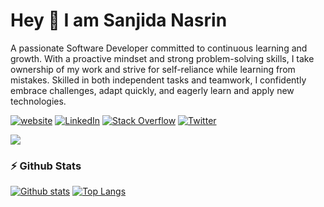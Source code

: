 # Hey 👋 I am Sanjida Nasrin

A passionate Software Developer committed to continuous learning and growth. With a proactive mindset and strong problem-solving skills, I take ownership of my work and strive for self-reliance while learning from mistakes. Skilled in both independent tasks and teamwork, I confidently embrace challenges, adapt quickly, and eagerly learn and apply new technologies.

[![website](https://img.shields.io/badge/Portfolio-sanjidanasrin.vercel.app-2648ff?style=flat&logo=google-chrome)](https://sanjidanasrin.vercel.app/) [![LinkedIn](https://img.shields.io/badge/LinkedIn-%230077B5.svg?logo=linkedin&logoColor=white)](https://linkedin.com/in/sntanju07) [![Stack Overflow](https://img.shields.io/badge/-Stackoverflow-FE7A16?logo=stack-overflow&logoColor=white)](https://stackoverflow.com/users/29166542/sanjida-nasrin) [![Twitter](https://img.shields.io/badge/Twitter-%231DA1F2.svg?logo=Twitter&logoColor=white)](https://twitter.com/sntanju07)

<img src="https://skillicons.dev/icons?i=js,ts,php,react,laravel,next,redux,cpp,mysql&theme=dark" />

###  ⚡ Github Stats
<a href="#">![Github stats](https://github-readme-stats.vercel.app/api?username=sntanju&theme=blueberry&count_private=true&hide_border=true&line_height=20)</a>
<a href="#">![Top Langs](https://github-readme-stats.vercel.app/api/top-langs/?username=sntanju&layout=compact&theme=blueberry&count_private=true&hide_border=true)</a>
